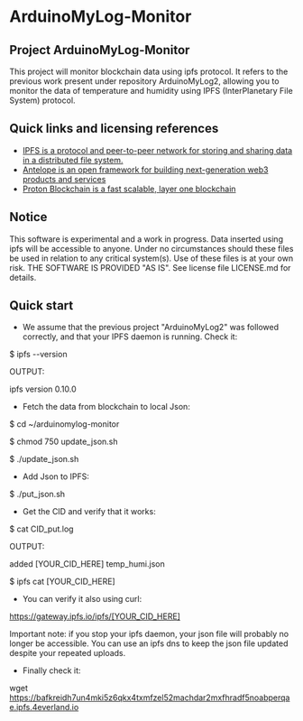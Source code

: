 ArduinoMyLog-Monitor
====================

## Project ArduinoMyLog-Monitor

This project will monitor blockchain data using ipfs protocol. It refers to the previous work present under repository ArduinoMyLog2, allowing you to monitor the data of temperature and humidity using IPFS (InterPlanetary File System) protocol.


## Quick links and licensing references

- [IPFS is a protocol and peer-to-peer network for storing and sharing data in a distributed file system.](https://ipfs.tech)
- [Antelope is an open framework for building next-generation web3 products and services](https://github.com/AntelopeIO)
- [Proton Blockchain is a fast scalable, layer one blockchain](https://xprnetwork.org)


## Notice
This software is experimental and a work in progress. Data inserted using ipfs will be accessible to anyone.
Under no circumstances should these files be used in relation to any critical system(s).
Use of these files is at your own risk.
THE SOFTWARE IS PROVIDED "AS IS". See license file LICENSE.md for details.

## Quick start

* We assume that the previous project "ArduinoMyLog2" was followed correctly, and that your IPFS daemon is running. Check it:

$ ipfs --version

OUTPUT:

ipfs version 0.10.0

* Fetch the data from blockchain to local Json:

$ cd ~/arduinomylog-monitor

$ chmod 750 update_json.sh

$ ./update_json.sh

* Add Json to IPFS:

$ ./put_json.sh

* Get the CID and verify that it works:

$ cat CID_put.log

OUTPUT:

added [YOUR_CID_HERE] temp_humi.json

$ ipfs cat [YOUR_CID_HERE]

* You can verify it also using curl:

https://gateway.ipfs.io/ipfs/[YOUR_CID_HERE]

Important note: if you stop your ipfs daemon, your json file will probably no longer be accessible. You can use an ipfs dns to keep the json file updated despite your repeated uploads.


* Finally check it:

wget https://bafkreidh7un4mki5z6qkx4txmfzel52machdar2mxfhradf5noabperqae.ipfs.4everland.io
